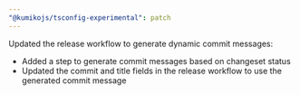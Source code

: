 ```yaml
---
"@kumikojs/tsconfig-experimental": patch
---
```


Updated the release workflow to generate dynamic commit messages:

- Added a step to generate commit messages based on changeset status
- Updated the commit and title fields in the release workflow to use the generated commit message
